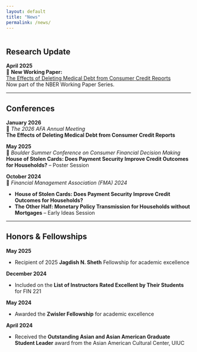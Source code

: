 ```yaml
---
layout: default  
title: "News"  
permalink: /news/  
---
```


<hr style="line-height: 2px; visibility:hidden;" />

## Research Update  
**April 2025**  
📄 **New Working Paper:**  
<a href="https://www.nber.org/papers/w33644.pdf" target="_blank">The Effects of Deleting Medical Debt from Consumer Credit Reports</a>  
Now part of the NBER Working Paper Series.

---

## Conferences  
**January 2026**  
📌 *The 2026 AFA Annual Meeting*  
**The Effects of Deleting Medical Debt from Consumer Credit Reports**

**May 2025**  
📌 *Boulder Summer Conference on Consumer Financial Decision Making*  
**House of Stolen Cards: Does Payment Security Improve Credit Outcomes for Households?** – Poster Session

**October 2024**  
📌 *Financial Management Association (FMA) 2024*  
- **House of Stolen Cards: Does Payment Security Improve Credit Outcomes for Households?** 
- **The Other Half: Monetary Policy Transmission for Households without Mortgages** – Early Ideas Session

---

## Honors & Fellowships  
**May 2025**  
- Recipient of 2025 **Jagdish N. Sheth** Fellowship for academic excellence
  
**December 2024**  
- Included on the **List of Instructors Rated Excellent by Their Students** for FIN 221  

**May 2024**  
- Awarded the **Zwisler Fellowship** for academic excellence  

**April 2024**  
- Received the **Outstanding Asian and Asian American Graduate Student Leader** award from the Asian American Cultural Center, UIUC

